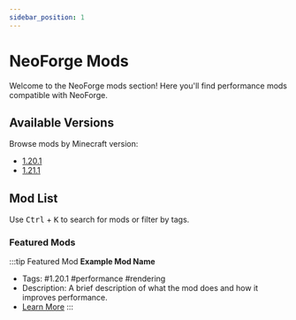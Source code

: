 ```yaml
---
sidebar_position: 1
---
```


# NeoForge Mods

Welcome to the NeoForge mods section! Here you'll find performance mods compatible with NeoForge.

## Available Versions

Browse mods by Minecraft version:
- [1.20.1](#)
- [1.21.1](#)

## Mod List

Use <kbd>Ctrl</kbd> + <kbd>K</kbd> to search for mods or filter by tags.

### Featured Mods

:::tip Featured Mod
**Example Mod Name**
- Tags: #1.20.1 #performance #rendering
- Description: A brief description of what the mod does and how it improves performance.
- [Learn More](./mods/example-mod)
::: 